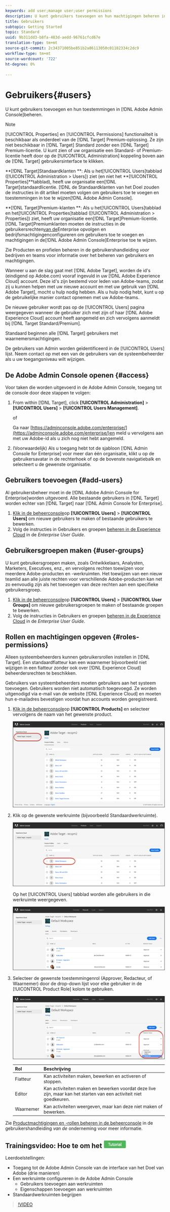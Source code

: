 ```yaml
---
keywords: add user;manage user;user permissions
description: U kunt gebruikers toevoegen en hun machtigingen beheren in de Adobe Admin Console.
title: Gebruikers
subtopic: Getting Started
topic: Standard
uuid: 9b311dd3-b8fa-483d-aedd-96761cfcd67e
translation-type: tm+mt
source-git-commit: 2c34371005be851b2a86113050c01182334c2dc9
workflow-type: tm+mt
source-wordcount: '722'
ht-degree: 0%

---
```



# Gebruikers{#users}

U kunt gebruikers toevoegen en hun toestemmingen in [!DNL Adobe Admin Console]beheren.

>[!NOTE]
>
>[!UICONTROL Properties] en [!UICONTROL Permissions] functionaliteit is beschikbaar als onderdeel van de [!DNL Target] Premium-oplossing. Ze zijn niet beschikbaar in [!DNL Target] Standard zonder een [!DNL Target] Premium-licentie.
>U kunt zien of uw organisatie een Standard- of Premium-licentie heeft door op de [!UICONTROL Administration] koppeling boven aan de [!DNL Target] gebruikersinterface te klikken.
>
>**[!DNL Target]Standaardklanten **: Als u het[!UICONTROL Users]tabblad ([!UICONTROL Administration > Users]) ziet (en niet het **[!UICONTROL Properties]**tabblad), heeft uw organisatie een[!DNL Target]standaardlicentie. [!DNL de Standaardklanten van het Doel zouden de instructies in dit artikel moeten volgen om gebruikers toe te voegen en toestemmingen in toe te wijzen[!DNL Adobe Admin Console].
>
>**[!DNL Target]Premium-klanten **: Als u het[!UICONTROL Users]tabblad en het[!UICONTROL Properties]tabblad ([!UICONTROL Administration > Properties]) ziet, heeft uw organisatie een[!DNL Target]Premium-licentie.[!DNL Target]Premiumklanten moeten de instructies in de gebruikersrechten[van de](/help/administrating-target/c-user-management/property-channel/property-channel.md)Enterprise opvolgen en bedrijfsmachtigingen[](/help/administrating-target/c-user-management/property-channel/properties-overview.md)configureren om gebruikers toe te voegen en machtigingen in de[!DNL Adobe Admin Console]Enterprise toe te wijzen.

Zie Producten en profielen [](https://helpx.adobe.com/enterprise/using/manage-products-and-profiles.html) beheren in de gebruikershandleiding *voor* bedrijven en teams voor informatie over het beheren van gebruikers en machtigingen.

Wanneer u aan de slag gaat met [!DNL Adobe Target], worden de id&#39;s (eindigend op Adobe.com) vooraf ingevuld in uw [!DNL Adobe Experience Cloud] account. Deze id&#39;s zijn bestemd voor leden van Adobe-teams, zodat zij u kunnen helpen met uw nieuwe account en met uw gebruik van [!DNL Adobe Target], mocht u hulp nodig hebben. Als u hulp nodig hebt, kunt u op de gebruikelijke manier contact opnemen met uw Adobe-teams.

De nieuwe gebruiker wordt pas op de [!UICONTROL Users] pagina weergegeven wanneer de gebruiker zich met zijn of haar [!DNL Adobe Experience Cloud] account heeft aangemeld en zich vervolgens aanmeldt bij [!DNL Target Standard/Premium].

Standaard beginnen alle [!DNL Target] gebruikers met waarnemersmachtigingen.

De gebruikers van Admin worden geïdentificeerd in de [!UICONTROL Users] lijst. Neem contact op met een van de gebruikers van de systeembeheerder als u uw toegangsniveau wilt wijzigen.

## De Adobe Admin Console openen {#access}

Voor taken die worden uitgevoerd in de Adobe Admin Console, toegang tot de console door deze stappen te volgen:

1. From within [!DNL Target], click **[!UICONTROL Administration]** > **[!UICONTROL Users]** > **[!UICONTROL Users Management]**.

   of

   Ga naar [https://adminconsole.adobe.com/enterprise/](https://adminconsole.adobe.com/enterprise/)en meld u vervolgens aan met uw Adobe-id als u zich nog niet hebt aangemeld.

1. (Voorwaardelijk) Als u toegang hebt tot de sjabloon [!DNL Admin Console for Enterprise] voor meer dan één organisatie, klikt u op de gebruikersavatar in de rechterhoek of op de bovenste navigatiebalk en selecteert u de gewenste organisatie.

## Gebruikers toevoegen {#add-users}

Al gebruikersbeheer moet in de [!DNL Adobe Admin Console for Enterprise]worden uitgevoerd. Alle bestaande gebruikers in [!DNL Target] worden echter van [!DNL Target] naar [!DNL Admin Console for Enterprise].

1. [Klik in de beheerconsole](../../../administrating-target/c-user-management/c-user-management/user-management.md#section_79796E0227D048F59BAE0AB02E544EBE)op **[!UICONTROL Users]** > **[!UICONTROL Users]** om nieuwe gebruikers te maken of bestaande gebruikers te bewerken.
1. Volg de instructies in Gebruikers en groepen [beheren in de Experience Cloud](https://helpx.adobe.com/enterprise/help/users.html) in de *Enterprise User Guide*.

## Gebruikersgroepen maken {#user-groups}

U kunt gebruikersgroepen maken, zoals Ontwikkelaars, Analysten, Marketers, Executives, enz., en vervolgens rechten toewijzen voor meerdere Adobe-producten en -werkruimten. Het toewijzen van een nieuw teamlid aan alle juiste rechten voor verschillende Adobe-producten kan net zo eenvoudig zijn als het toevoegen van deze rechten aan een specifieke gebruikersgroep.

1. [Klik in de beheerconsole](../../../administrating-target/c-user-management/c-user-management/user-management.md#section_79796E0227D048F59BAE0AB02E544EBE)op **[!UICONTROL Users]** > **[!UICONTROL User Groups]** om nieuwe gebruikersgroepen te maken of bestaande groepen te bewerken.
1. Volg de instructies in Gebruikers en groepen [beheren in de Experience Cloud](https://helpx.adobe.com/enterprise/help/users.html) in de *Enterprise User Guide*.

## Rollen en machtigingen opgeven {#roles-permissions}

Alleen systeembeheerders kunnen gebruikersrollen instellen in [!DNL Target]. Een standaardfiatteur kan een waarnemer bijvoorbeeld niet wijzigen in een fiatteur zonder ook over [!DNL Experience Cloud] beheerdersrechten te beschikken.

Gebruikers van systeembeheerders moeten gebruikers aan het systeem toevoegen. Gebruikers worden niet automatisch toegevoegd. Ze worden uitgenodigd via e-mail van de website [!DNL Experience Cloud] en moeten hun e-mailadres bevestigen voordat hun accounts worden geregistreerd.

1. [Klik in de beheerconsole](../../../administrating-target/c-user-management/c-user-management/user-management.md#section_79796E0227D048F59BAE0AB02E544EBE)op **[!UICONTROL Products]** en selecteer vervolgens de naam van het gewenste product.

   ![Tabblad Producten](/help/administrating-target/c-user-management/c-user-management/assets/workspace-new.png)

1. Klik op de gewenste werkruimte (bijvoorbeeld Standaardwerkruimte).

   ![Standaardwerkruimte](/help/administrating-target/c-user-management/c-user-management/assets/default-workspace.png)

   Op het [!UICONTROL Users] tabblad worden alle gebruikers in die werkruimte weergegeven.

   ![configuratiegebruikers](/help/administrating-target/c-user-management/c-user-management/assets/configuration_users-new.png)

1. Selecteer de gewenste toestemmingenrol (Approver, Redacteur, of Waarnemer) door de drop-down lijst voor elke gebruiker in de [!UICONTROL Product Role] kolom te gebruiken.

   ![Vervolgkeuzelijst Productrol](/help/administrating-target/c-user-management/c-user-management/assets/product-role.png)

   | Rol | Beschrijving |
   |--- |--- |
   | Fiatteur | Kan activiteiten maken, bewerken en activeren of stoppen. |
   | Editor | Kan activiteiten maken en bewerken voordat deze live zijn, maar kan het starten van een activiteit niet goedkeuren. |
   | Waarnemer | Kan activiteiten weergeven, maar kan deze niet maken of bewerken. |

Zie [Productmachtigingen en -rollen beheren in de beheerconsole](https://helpx.adobe.com/enterprise/help/manage-permissions-and-roles.html) in de gebruikershandleiding *van de* onderneming voor meer informatie.

## Trainingsvideo: Hoe te om het ![Leerprogramma van de Werkruimten van het Doel te vormen](/help/assets/tutorial.png)

Leerdoelstellingen:

* Toegang tot de Adobe Admin Console van de interface van het Doel van Adobe (drie manieren)
* Een werkruimte configureren in de Adobe Admin Console
   * Gebruikers toevoegen aan werkruimten
   * Eigenschappen toevoegen aan werkruimten
* Standaardwerkruimten begrijpen

>[!VIDEO](https://video.tv.adobe.com/v/19463/)
